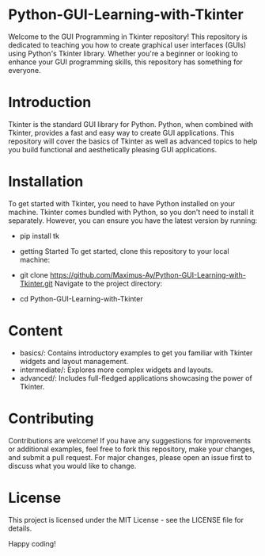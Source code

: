 # Python-GUI-Learning-with-Tkinter
Welcome to the GUI Programming in Tkinter repository! This repository is dedicated to teaching you how to create graphical user interfaces (GUIs) using Python's Tkinter library. Whether you're a beginner or looking to enhance your GUI programming skills, this repository has something for everyone.

# Introduction
Tkinter is the standard GUI library for Python. Python, when combined with Tkinter, provides a fast and easy way to create GUI applications. This repository will cover the basics of Tkinter as well as advanced topics to help you build functional and aesthetically pleasing GUI applications.

# Installation
To get started with Tkinter, you need to have Python installed on your machine. Tkinter comes bundled with Python, so you don't need to install it separately. However, you can ensure you have the latest version by running:
- pip install tk

- getting Started
To get started, clone this repository to your local machine:

- git clone https://github.com/Maximus-Ay/Python-GUI-Learning-with-Tkinter.git
Navigate to the project directory:

- cd Python-GUI-Learning-with-Tkinter

# Content
- basics/: Contains introductory examples to get you familiar with Tkinter widgets and layout management.
- intermediate/: Explores more complex widgets and layouts.
- advanced/: Includes full-fledged applications showcasing the power of Tkinter.

# Contributing
Contributions are welcome! If you have any suggestions for improvements or additional examples, feel free to fork this repository, make your changes, and submit a pull request. For major changes, please open an issue first to discuss what you would like to change.

# License
This project is licensed under the MIT License - see the LICENSE file for details.

Happy coding!


